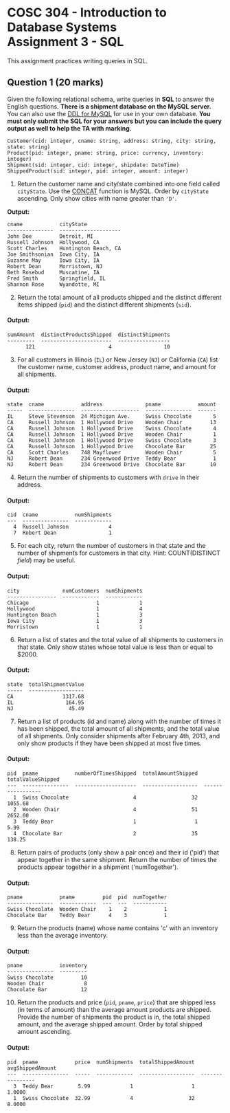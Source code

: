 # COSC 304 - Introduction to Database Systems<br>Assignment 3 - SQL

This assignment practices writing queries in SQL.

## Question 1 (20 marks)

Given the following relational schema, write queries in **SQL** to answer the English questions. **There is a shipment database on the MySQL server.** You can also use the [DDL for MySQL](ShipmentMySQL.sql) for use in your own database. **You must only submit the SQL for your answers but you can include the query output as well to help the TA with marking.**

```
Customer(cid: integer, cname: string, address: string, city: string, state: string)
Product(pid: integer, pname: string, price: currency, inventory: integer)
Shipment(sid: integer, cid: integer, shipdate: DateTime)
ShippedProduct(sid: integer, pid: integer, amount: integer)
```

1. Return the customer name and city/state combined into one field called `cityState`. Use the [CONCAT](https://dev.mysql.com/doc/refman/8.0/en/string-functions.html#function_concat) function is MySQL. Order by `cityState` ascending. Only show cities with name greater than `'D'`.

**Output:**
```
cname            cityState           
---------------  --------------------
John Doe         Detroit, MI         
Russell Johnson  Hollywood, CA       
Scott Charles    Huntington Beach, CA
Joe Smithsonian  Iowa City, IA       
Suzanne May      Iowa City, IA       
Robert Dean      Morristown, NJ      
Beth Rosebud     Muscatine, IA       
Fred Smith       Springfield, IL     
Shannon Rose     Wyandotte, MI  
```

2. Return the total amount of all products shipped and the distinct different items shipped (`pid`) and the distinct different shipments (`sid`).

#### Output:
```
sumAmount  distinctProductsShipped  distinctShipments
---------  -----------------------  -----------------
      121                        4                 10
```

3. For all customers in Illinois (`IL`) or New Jersey (`NJ`) or California (`CA`) list the customer name, customer address, product name, and amount for all shipments.

#### Output:
```
state  cname            address              pname            amount
-----  ---------------  -------------------  ---------------  ------
IL     Steve Stevenson  24 Michigan Ave.     Swiss Chocolate       5
CA     Russell Johnson  1 Hollywood Drive    Wooden Chair         13
CA     Russell Johnson  1 Hollywood Drive    Swiss Chocolate       4
CA     Russell Johnson  1 Hollywood Drive    Wooden Chair          1
CA     Russell Johnson  1 Hollywood Drive    Swiss Chocolate       3
CA     Russell Johnson  1 Hollywood Drive    Chocolate Bar        25
CA     Scott Charles    748 Mayflower        Wooden Chair          5
NJ     Robert Dean      234 Greenwood Drive  Teddy Bear            1
NJ     Robert Dean      234 Greenwood Drive  Chocolate Bar        10
```

4. Return the number of shipments to customers with `drive` in their address.

#### Output:
```
cid  cname            numShipments
---  ---------------  ------------
  4  Russell Johnson             4
  7  Robert Dean                 1
```

5. For each city, return the number of customers in that state and the number of shipments for customers in that city. Hint: COUNT(DISTINCT *field*) may be useful.

#### Output:
```
city              numCustomers  numShipments
----------------  ------------  ------------
Chicago                      1             1
Hollywood                    1             4
Huntington Beach             1             3
Iowa City                    1             3
Morristown                   1             1
```

6. Return a list of states and the total value of all shipments to customers in that state. Only show states whose total value is less than or equal to $2000.

#### Output:
```
state  totalShipmentValue
-----  ------------------
CA                1317.68
IL                 164.95
NJ                  45.49
```

7. Return a list of products (id and name) along with the number of times it has been shipped, the total amount of all shipments, and the total value of all shipments. Only consider shipments after February 4th, 2013, and only show products if they have been shipped at most five times.

#### Output:
```
pid  pname            numberOfTimesShipped  totalAmountShipped  totalValueShipped
---  ---------------  --------------------  ------------------  -----------------
  1  Swiss Chocolate                     4                  32            1055.68
  2  Wooden Chair                        4                  51            2652.00
  3  Teddy Bear                          1                   1               5.99
  4  Chocolate Bar                       2                  35             138.25
```

8. Return pairs of products (only show a pair once) and their id ('pid') that appear together in the same shipment. Return the number of times the products appear together in a shipment ('numTogether'). 

#### Output:
```
pname            pname         pid  pid  numTogether
---------------  ------------  ---  ---  -----------
Swiss Chocolate  Wooden Chair    1    2            1
Chocolate Bar    Teddy Bear      4    3            1
```

9. Return the products (name) whose name contains 'c' with an inventory less than the average inventory.

#### Output:
```
pname            inventory
---------------  ---------
Swiss Chocolate         10
Wooden Chair             8
Chocolate Bar           12
```

10. Return the products and price (`pid`, `pname`, `price`) that are shipped less (in terms of amount) than the average amount products are shipped. Provide the number of shipments the product is in, the total shipped amount, and the average shipped amount. Order by total shipped amount ascending.

#### Output:
```
pid  pname            price  numShipments  totalShippedAmount  avgShippedAmount
---  ---------------  -----  ------------  ------------------  ----------------
  3  Teddy Bear        5.99             1                   1            1.0000
  1  Swiss Chocolate  32.99             4                  32            8.0000
```

